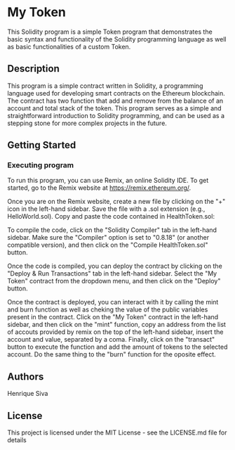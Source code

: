 # My Token

This Solidity program is a simple Token program that demonstrates the basic syntax and functionality of the Solidity programming language as well as basic functionalities of a custom Token.

## Description

This program is a simple contract written in Solidity, a programming language used for developing smart contracts on the Ethereum blockchain. The contract has two function that add and remove from the balance of an account and total stack of the token. This program serves as a simple and straightforward introduction to Solidity programming, and can be used as a stepping stone for more complex projects in the future.

## Getting Started

### Executing program

To run this program, you can use Remix, an online Solidity IDE. To get started, go to the Remix website at https://remix.ethereum.org/.

Once you are on the Remix website, create a new file by clicking on the "+" icon in the left-hand sidebar. Save the file with a .sol extension (e.g., HelloWorld.sol). Copy and paste the code contained in HealthToken.sol:

To compile the code, click on the "Solidity Compiler" tab in the left-hand sidebar. Make sure the "Compiler" option is set to "0.8.18" (or another compatible version), and then click on the "Compile HealthToken.sol" button.

Once the code is compiled, you can deploy the contract by clicking on the "Deploy & Run Transactions" tab in the left-hand sidebar. Select the "My Token" contract from the dropdown menu, and then click on the "Deploy" button.

Once the contract is deployed, you can interact with it by calling the mint and burn function as well as cheking the value of the public variables present in the contract. Click on the "My Token" contract in the left-hand sidebar, and then click on the "mint" function, copy an address from the list of accouts provided by remix on the top of the left-hand sidebar, insert the account and value, separated by a coma. Finally, click on the "transact" button to execute the function and add the amount of tokens to the selected account. Do the same thing to the "burn" function for the oposite effect.

## Authors

Henrique Siva


## License

This project is licensed under the MIT License - see the LICENSE.md file for details

